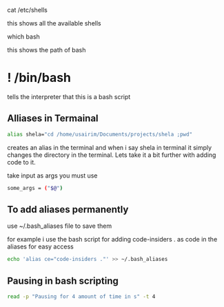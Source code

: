 cat /etc/shells

this shows all the available shells

which bash

this shows the path of bash

# ! /bin/bash

tells the interpreter that this is a bash script

## Alliases in Termainal

```bash
alias shela="cd /home/usairim/Documents/projects/shela ;pwd"
```

creates an alias in the terminal and when i say shela in terminal it simply changes the directory in the terminal.
Lets take it a bit further with adding code to it.

take input as args you must use

```bash
some_args = ("$@")
```

## To add aliases permanently

use ~/.bash_aliases file to save them

for example i use the bash script for adding code-insiders . as code in the aliases for easy access

```bash
echo 'alias ce="code-insiders ."' >> ~/.bash_aliases
```

## Pausing in bash scripting

```bash
read -p "Pausing for 4 amount of time in s" -t 4
```
